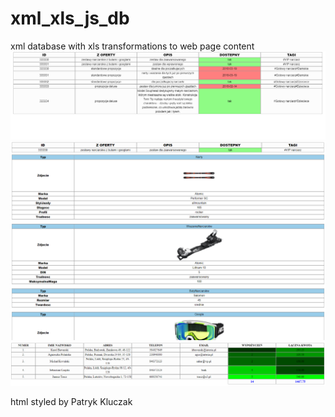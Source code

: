 # xml_xls_js_db
xml database with xls transformations to web page content
![alt text](https://github.com/andrzejkowalczyk227/xml_xls_js_db/blob/master/sprzet1.PNG)
![alt text](https://github.com/andrzejkowalczyk227/xml_xls_js_db/blob/master/sprzet2.PNG)
![alt text](https://github.com/andrzejkowalczyk227/xml_xls_js_db/blob/master/klienci.PNG)

html styled by Patryk Kluczak

